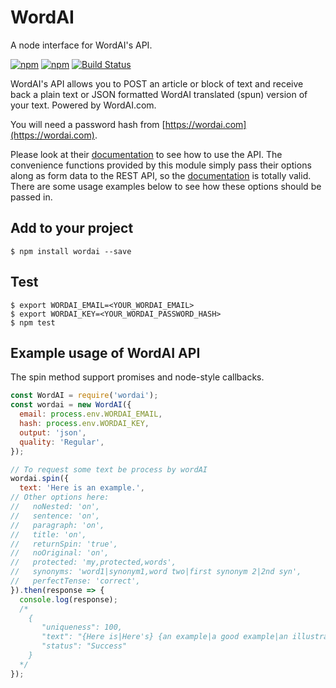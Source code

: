 # WordAI

A node interface for WordAI's API.

[![npm](https://img.shields.io/npm/v/wordai.svg)](https://www.npmjs.com/package/wordai)
[![npm](https://img.shields.io/npm/dt/wordai.svg)](https://www.npmjs.com/package/wordai)
[![Build Status](https://travis-ci.org/braytonstafford/wordai.svg?branch=master)](https://travis-ci.org/braytonstafford/wordai)

WordAI's API allows you to POST an article or block of text and receive back a plain text or JSON formatted WordAI translated (spun) version of your text. Powered by WordAI.com.

You will need a password hash from [https://wordai.com](https://wordai.com).

Please look at their [documentation](https://wordai.com/api.php) to see how to use the API. The convenience functions provided by this module
simply pass their options along as form data to the REST API, so the [documentation](https://wordai.com/api.php)
is totally valid. There are some usage examples below to see how these options should be passed in.

## Add to your project
```shell
$ npm install wordai --save
```

## Test
```shell
$ export WORDAI_EMAIL=<YOUR_WORDAI_EMAIL>
$ export WORDAI_KEY=<YOUR_WORDAI_PASSWORD_HASH>
$ npm test
```

## Example usage of WordAI API
The spin method support promises and node-style callbacks.
```js
const WordAI = require('wordai');
const wordai = new WordAI({
  email: process.env.WORDAI_EMAIL,
  hash: process.env.WORDAI_KEY,
  output: 'json',
  quality: 'Regular',
});

// To request some text be process by wordAI
wordai.spin({
  text: 'Here is an example.',
// Other options here:
//   noNested: 'on',
//   sentence: 'on',
//   paragraph: 'on',
//   title: 'on',
//   returnSpin: 'true',
//   noOriginal: 'on',
//   protected: 'my,protected,words',
//   synonyms: 'word1|synonym1,word two|first synonym 2|2nd syn',
//   perfectTense: 'correct',
}).then(response => {
  console.log(response);
  /*
    {
       "uniqueness": 100,
       "text": "{Here is|Here's} {an example|a good example|an illustration}.\n",
       "status": "Success"
    }
  */
});
```